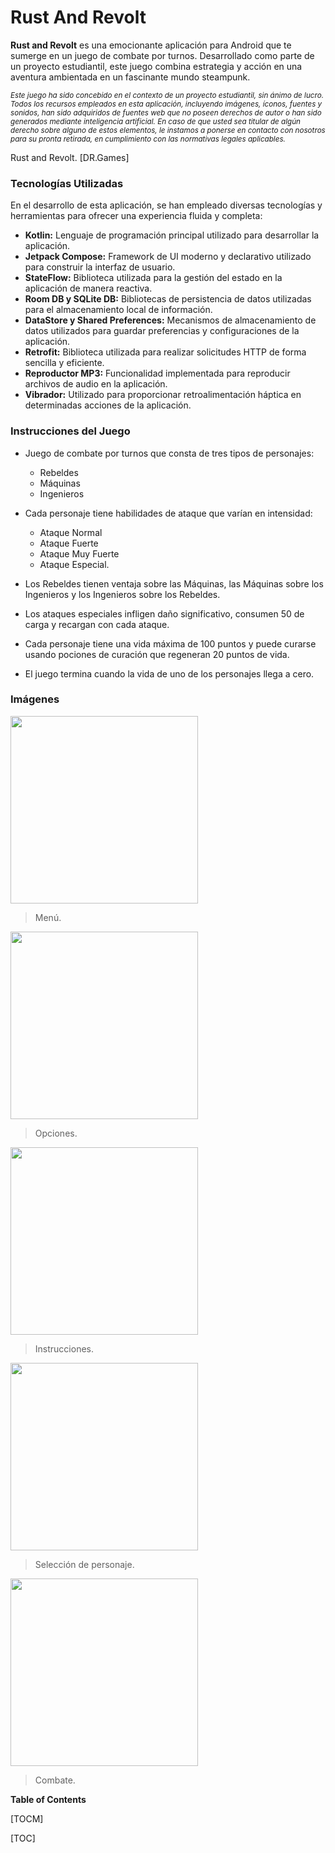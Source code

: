 # Rust And Revolt

**Rust and Revolt** es una emocionante aplicación para Android que te sumerge en un juego de combate por turnos. Desarrollado como parte de un proyecto estudiantil, este juego combina estrategia y acción en una aventura ambientada en un fascinante mundo steampunk.

*<sub>Este juego ha sido concebido en el contexto de un proyecto estudiantil, sin ánimo de lucro. Todos los recursos empleados en esta aplicación, incluyendo imágenes, íconos, fuentes y sonidos, han sido adquiridos de fuentes web que no poseen derechos de autor o han sido generados mediante inteligencia artificial. En caso de que usted sea titular de algún derecho sobre alguno de estos elementos, le instamos a ponerse en contacto con nosotros para su pronta retirada, en cumplimiento con las normativas legales aplicables.</sub>*

Rust and Revolt. [DR.Games]




### Tecnologías Utilizadas

En el desarrollo de esta aplicación, se han empleado diversas tecnologías y herramientas para ofrecer una experiencia fluida y completa:

- **Kotlin:** Lenguaje de programación principal utilizado para desarrollar la aplicación.
- **Jetpack Compose:** Framework de UI moderno y declarativo utilizado para construir la interfaz de usuario.
- **StateFlow:** Biblioteca utilizada para la gestión del estado en la aplicación de manera reactiva.
- **Room DB y SQLite DB:** Bibliotecas de persistencia de datos utilizadas para el almacenamiento local de información.
- **DataStore y Shared Preferences:** Mecanismos de almacenamiento de datos utilizados para guardar preferencias y configuraciones de la aplicación.
- **Retrofit:** Biblioteca utilizada para realizar solicitudes HTTP de forma sencilla y eficiente.
- **Reproductor MP3:** Funcionalidad implementada para reproducir archivos de audio en la aplicación.
- **Vibrador:** Utilizado para proporcionar retroalimentación háptica en determinadas acciones de la aplicación.

  
### Instrucciones del Juego

- Juego de combate por turnos que consta de tres tipos de personajes:
  * Rebeldes
  * Máquinas
  * Ingenieros

- Cada personaje tiene habilidades de ataque que varían en intensidad: 
  * Ataque Normal
  * Ataque Fuerte
  * Ataque Muy Fuerte 
  * Ataque Especial.
  
- Los Rebeldes tienen ventaja sobre las Máquinas, las Máquinas sobre los Ingenieros y los Ingenieros sobre los Rebeldes.

- Los ataques especiales infligen daño significativo, consumen 50 de carga y recargan con cada ataque.

- Cada personaje tiene una vida máxima de 100 puntos y puede curarse usando pociones de curación que regeneran 20 puntos de vida.

- El juego termina cuando la vida de uno de los personajes llega a cero.


### Imágenes

<img src="https://github.com/drg471/RustAndRevolt/assets/113433396/25057cb0-ff8f-4223-8ea4-af31ddc2f07d" width="300">

> Menú.

<img src="https://github.com/drg471/RustAndRevolt/assets/113433396/a500ba1a-fab0-4c2a-9fc5-7788380182e4" width="300">

> Opciones.

<img src="https://github.com/drg471/RustAndRevolt/assets/113433396/3ac5a3c5-8a80-429d-b4a3-b895a18f52a9" width="300">

> Instrucciones.

<img src="https://github.com/drg471/RustAndRevolt/assets/113433396/21d31f70-52fc-49ab-8edc-d57c8a0a38f9" width="300">

> Selección de personaje.

<img src="https://github.com/drg471/RustAndRevolt/assets/113433396/093c26a4-cc59-465d-8a1d-b1dab448ebc6" width="300">

> Combate.
                

**Table of Contents**

[TOCM]

[TOC]

